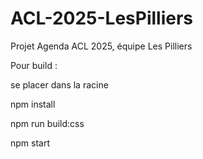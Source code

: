 # ACL-2025-LesPilliers

Projet Agenda ACL 2025, équipe Les Pilliers

Pour build :

se placer dans la racine

npm install

npm run build:css

npm start
